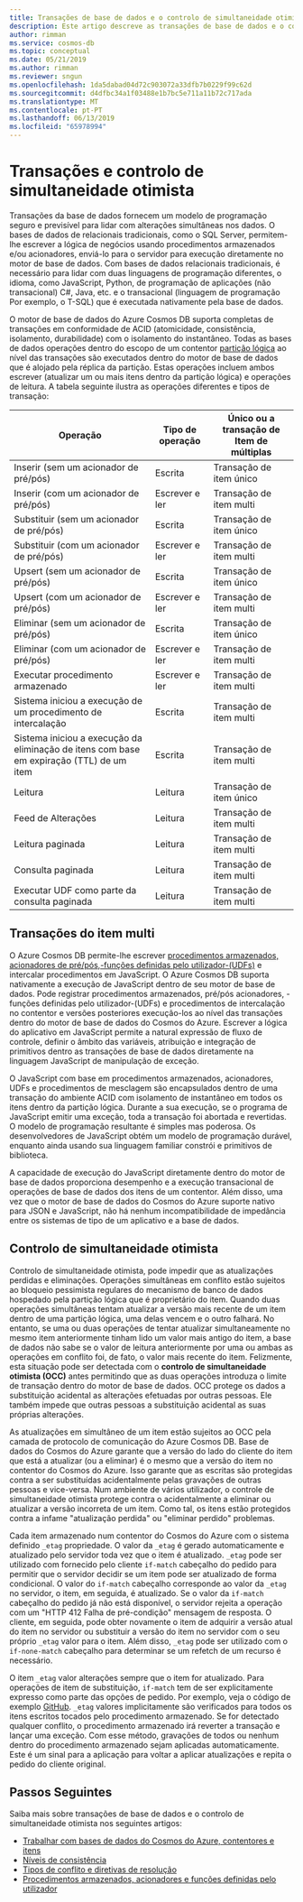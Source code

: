 ```yaml
---
title: Transações de base de dados e o controlo de simultaneidade otimista no Azure Cosmos DB
description: Este artigo descreve as transações de base de dados e o controlo de simultaneidade otimista no Azure Cosmos DB
author: rimman
ms.service: cosmos-db
ms.topic: conceptual
ms.date: 05/21/2019
ms.author: rimman
ms.reviewer: sngun
ms.openlocfilehash: 1da5dabad04d72c903072a33dfb7b0229f99c62d
ms.sourcegitcommit: d4dfbc34a1f03488e1b7bc5e711a11b72c717ada
ms.translationtype: MT
ms.contentlocale: pt-PT
ms.lasthandoff: 06/13/2019
ms.locfileid: "65978994"
---
```

# <a name="transactions-and-optimistic-concurrency-control"></a>Transações e controlo de simultaneidade otimista

Transações da base de dados fornecem um modelo de programação seguro e previsível para lidar com alterações simultâneas nos dados. O bases de dados de relacionais tradicionais, como o SQL Server, permitem-lhe escrever a lógica de negócios usando procedimentos armazenados e/ou acionadores, enviá-lo para o servidor para execução diretamente no motor de base de dados. Com bases de dados relacionais tradicionais, é necessário para lidar com duas linguagens de programação diferentes, o idioma, como JavaScript, Python, de programação de aplicações (não transacional) C#, Java, etc. e o transacional (linguagem de programação Por exemplo, o T-SQL) que é executada nativamente pela base de dados.

O motor de base de dados do Azure Cosmos DB suporta completas de transações em conformidade de ACID (atomicidade, consistência, isolamento, durabilidade) com o isolamento do instantâneo. Todas as bases de dados operações dentro do escopo de um contentor [partição lógica](partition-data.md) ao nível das transações são executados dentro do motor de base de dados que é alojado pela réplica da partição. Estas operações incluem ambos escrever (atualizar um ou mais itens dentro da partição lógica) e operações de leitura. A tabela seguinte ilustra as operações diferentes e tipos de transação:

| **Operação**  | **Tipo de operação** | **Único ou a transação de Item de múltiplas** |
|---------|---------|---------|
| Inserir (sem um acionador de pré/pós) | Escrita | Transação de item único |
| Inserir (com um acionador de pré/pós) | Escrever e ler | Transação de item multi |
| Substituir (sem um acionador de pré/pós) | Escrita | Transação de item único |
| Substituir (com um acionador de pré/pós) | Escrever e ler | Transação de item multi |
| Upsert (sem um acionador de pré/pós) | Escrita | Transação de item único |
| Upsert (com um acionador de pré/pós) | Escrever e ler | Transação de item multi |
| Eliminar (sem um acionador de pré/pós) | Escrita | Transação de item único |
| Eliminar (com um acionador de pré/pós) | Escrever e ler | Transação de item multi |
| Executar procedimento armazenado | Escrever e ler | Transação de item multi |
| Sistema iniciou a execução de um procedimento de intercalação | Escrita | Transação de item multi |
| Sistema iniciou a execução da eliminação de itens com base em expiração (TTL) de um item | Escrita | Transação de item multi |
| Leitura | Leitura | Transação de item único |
| Feed de Alterações | Leitura | Transação de item multi |
| Leitura paginada | Leitura | Transação de item multi |
| Consulta paginada | Leitura | Transação de item multi |
| Executar UDF como parte da consulta paginada | Leitura | Transação de item multi |

## <a name="multi-item-transactions"></a>Transações do item multi

O Azure Cosmos DB permite-lhe escrever [procedimentos armazenados, acionadores de pré/pós,-funções definidas pelo utilizador-(UDFs)](stored-procedures-triggers-udfs.md) e intercalar procedimentos em JavaScript. O Azure Cosmos DB suporta nativamente a execução de JavaScript dentro de seu motor de base de dados. Pode registrar procedimentos armazenados, pré/pós acionadores, -funções definidas pelo utilizador-(UDFs) e procedimentos de intercalação no contentor e versões posteriores execução-los ao nível das transações dentro do motor de base de dados do Cosmos do Azure. Escrever a lógica do aplicativo em JavaScript permite a natural expressão de fluxo de controle, definir o âmbito das variáveis, atribuição e integração de primitivos dentro as transações de base de dados diretamente na linguagem JavaScript de manipulação de exceção.

O JavaScript com base em procedimentos armazenados, acionadores, UDFs e procedimentos de mesclagem são encapsulados dentro de uma transação do ambiente ACID com isolamento de instantâneo em todos os itens dentro da partição lógica. Durante a sua execução, se o programa de JavaScript emitir uma exceção, toda a transação foi abortada e revertidas. O modelo de programação resultante é simples mas poderosa. Os desenvolvedores de JavaScript obtém um modelo de programação durável, enquanto ainda usando sua linguagem familiar constrói e primitivos de biblioteca.

A capacidade de execução do JavaScript diretamente dentro do motor de base de dados proporciona desempenho e a execução transacional de operações de base de dados dos itens de um contentor. Além disso, uma vez que o motor de base de dados do Cosmos do Azure suporte nativo para JSON e JavaScript, não há nenhum incompatibilidade de impedância entre os sistemas de tipo de um aplicativo e a base de dados.

## <a name="optimistic-concurrency-control"></a>Controlo de simultaneidade otimista 

Controlo de simultaneidade otimista, pode impedir que as atualizações perdidas e eliminações. Operações simultâneas em conflito estão sujeitos ao bloqueio pessimista regulares do mecanismo de banco de dados hospedado pela partição lógica que é proprietário do item. Quando duas operações simultâneas tentam atualizar a versão mais recente de um item dentro de uma partição lógica, uma delas vencem e o outro falhará. No entanto, se uma ou duas operações de tentar atualizar simultaneamente no mesmo item anteriormente tinham lido um valor mais antigo do item, a base de dados não sabe se o valor de leitura anteriormente por uma ou ambas as operações em conflito foi, de fato, o valor mais recente do item. Felizmente, esta situação pode ser detectada com o **controlo de simultaneidade otimista (OCC)** antes permitindo que as duas operações introduza o limite de transação dentro do motor de base de dados. OCC protege os dados a substituição acidental as alterações efetuadas por outras pessoas. Ele também impede que outras pessoas a substituição acidental as suas próprias alterações.

As atualizações em simultâneo de um item estão sujeitos ao OCC pela camada de protocolo de comunicação do Azure Cosmos DB. Base de dados do Cosmos do Azure garante que a versão do lado do cliente do item que está a atualizar (ou a eliminar) é o mesmo que a versão do item no contentor do Cosmos do Azure. Isso garante que as escritas são protegidas contra a ser substituídas acidentalmente pelas gravações de outras pessoas e vice-versa. Num ambiente de vários utilizador, o controle de simultaneidade otimista protege contra o acidentalmente a eliminar ou atualizar a versão incorreta de um item. Como tal, os itens estão protegidos contra a infame "atualização perdida" ou "eliminar perdido" problemas.

Cada item armazenado num contentor do Cosmos do Azure com o sistema definido `_etag` propriedade. O valor da `_etag` é gerado automaticamente e atualizado pelo servidor toda vez que o item é atualizado. `_etag` pode ser utilizado com fornecido pelo cliente `if-match` cabeçalho do pedido para permitir que o servidor decidir se um item pode ser atualizado de forma condicional. O valor do `if-match` cabeçalho corresponde ao valor da `_etag` no servidor, o item, em seguida, é atualizado. Se o valor da `if-match` cabeçalho do pedido já não está disponível, o servidor rejeita a operação com um "HTTP 412 Falha de pré-condição" mensagem de resposta. O cliente, em seguida, pode obter novamente o item de adquirir a versão atual do item no servidor ou substituir a versão do item no servidor com o seu próprio `_etag` valor para o item. Além disso, `_etag` pode ser utilizado com o `if-none-match` cabeçalho para determinar se um refetch de um recurso é necessário. 

O item `_etag` valor alterações sempre que o item for atualizado. Para operações de item de substituição, `if-match` tem de ser explicitamente expresso como parte das opções de pedido. Por exemplo, veja o código de exemplo [GitHub](https://github.com/Azure/azure-documentdb-dotnet/blob/master/samples/code-samples/DocumentManagement/Program.cs#L398-L446). `_etag` valores implicitamente são verificados para todos os itens escritos tocados pelo procedimento armazenado. Se for detectado qualquer conflito, o procedimento armazenado irá reverter a transação e lançar uma exceção. Com esse método, gravações de todos ou nenhum dentro do procedimento armazenado sejam aplicadas automaticamente. Este é um sinal para a aplicação para voltar a aplicar atualizações e repita o pedido do cliente original.

## <a name="next-steps"></a>Passos Seguintes

Saiba mais sobre transações de base de dados e o controlo de simultaneidade otimista nos seguintes artigos:

- [Trabalhar com bases de dados do Cosmos do Azure, contentores e itens](databases-containers-items.md)
- [Níveis de consistência](consistency-levels.md)
- [Tipos de conflito e diretivas de resolução](conflict-resolution-policies.md)
- [Procedimentos armazenados, acionadores e funções definidas pelo utilizador](stored-procedures-triggers-udfs.md)
